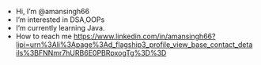 -  Hi, I’m @amansingh66
-  I’m interested in DSA,OOPs
-  I’m currently learning Java.
-  How to reach me https://www.linkedin.com/in/amansingh66?lipi=urn%3Ali%3Apage%3Ad_flagship3_profile_view_base_contact_details%3BFNNmr7hURB6E0PBRpxogTg%3D%3D

<!---
amansingh66/amansingh66 is a ✨ special ✨ repository because its `README.md` (this file) appears on your GitHub profile.
You can click the Preview link to take a look at your changes.
--->
